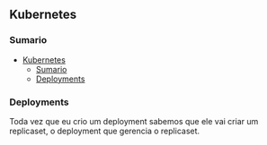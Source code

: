 ## Kubernetes

### Sumario

- [Kubernetes](#kubernetes)
  - [Sumario](#sumario)
  - [Deployments](#deployments)

### Deployments
Toda vez que eu crio um deployment sabemos que ele vai criar um replicaset, o deployment que gerencia o replicaset.

